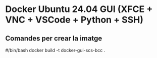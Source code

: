 # Docker Ubuntu 24.04 GUI (XFCE + VNC + VSCode + Python + SSH)

## Comandes per crear la imatge

#/bin/bash
docker build -t docker-gui-scs-bcc .

